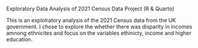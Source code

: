 <bold>Exploratory Data Analysis of 2021 Census Data Project (R &amp; Quarto)<bold/>

This is an explolratory analysis of the 2021 Census data from the UK government. I chose to explore the whether there was disparity in incomes amnong ethnicites and focus on the variables ethinicty, income and higher education. 
